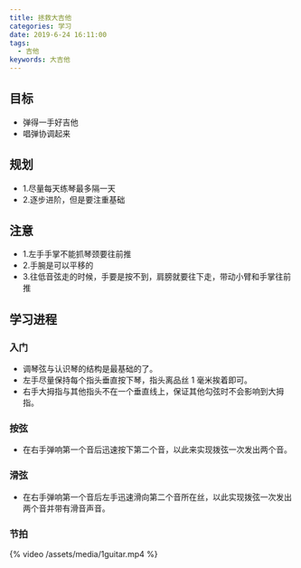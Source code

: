 ```yaml
---
title: 拯救大吉他
categories: 学习
date: 2019-6-24 16:11:00
tags:
  - 吉他
keywords: 大吉他
---
```


## 目标

- 弹得一手好吉他
- 唱弹协调起来

## 规划

- 1.尽量每天练琴最多隔一天
- 2.逐步进阶，但是要注重基础

## 注意

- 1.左手手掌不能抓琴颈要往前推
- 2.手腕是可以平移的
- 3.往低音弦走的时候，手要是按不到，肩膀就要往下走，带动小臂和手掌往前推

## 学习进程

### 入门

- 调琴弦与认识琴的结构是最基础的了。
- 左手尽量保持每个指头垂直按下琴，指头离品丝 1 毫米挨着即可。
- 右手大拇指与其他指头不在一个垂直线上，保证其他勾弦时不会影响到大拇指。

### 按弦

- 在右手弹响第一个音后迅速按下第二个音，以此来实现拨弦一次发出两个音。

### 滑弦

- 在右手弹响第一个音后左手迅速滑向第二个音所在丝，以此实现拨弦一次发出两个音并带有滑音声音。

### 节拍

{% video /assets/media/1guitar.mp4 %}